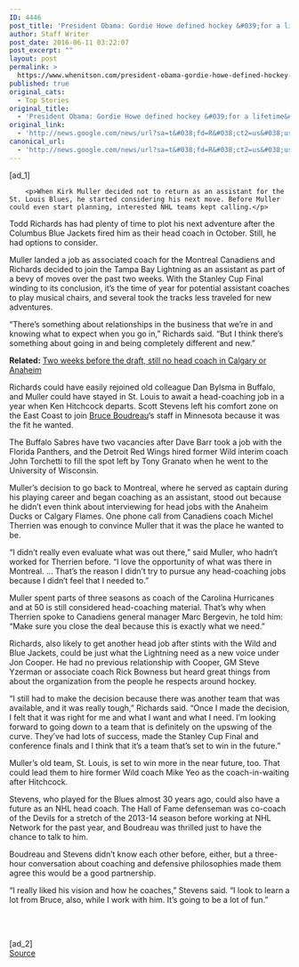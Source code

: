 ```yaml
---
ID: 4446
post_title: 'President Obama: Gordie Howe defined hockey &#039;for a lifetime&#039; &#8211; NBCSports.com'
author: Staff Writer
post_date: 2016-06-11 03:22:07
post_excerpt: ""
layout: post
permalink: >
  https://www.whenitson.com/president-obama-gordie-howe-defined-hockey-for-a-lifetime-nbcsports-com/
published: true
original_cats:
  - Top Stories
original_title:
  - 'President Obama: Gordie Howe defined hockey &#039;for a lifetime&#039; - NBCSports.com'
original_link:
  - 'http://news.google.com/news/url?sa=t&#038;fd=R&#038;ct2=us&#038;usg=AFQjCNEi2i0nns3x23E1-Z3aXPkDZlxY0Q&#038;clid=c3a7d30bb8a4878e06b80cf16b898331&#038;cid=52779130971979&#038;ei=WYNbV4DSOMLSwQHN-KuIDQ&#038;url=http://nhl.nbcsports.com/2016/06/10/president-obama-gordie-howe-defined-hockey-for-a-lifetime/'
canonical_url:
  - 'http://news.google.com/news/url?sa=t&#038;fd=R&#038;ct2=us&#038;usg=AFQjCNEi2i0nns3x23E1-Z3aXPkDZlxY0Q&#038;clid=c3a7d30bb8a4878e06b80cf16b898331&#038;cid=52779130971979&#038;ei=WYNbV4DSOMLSwQHN-KuIDQ&#038;url=http://nhl.nbcsports.com/2016/06/10/president-obama-gordie-howe-defined-hockey-for-a-lifetime/'
---
```

 [ad_1]
<br><div readability="122.54146919431">
		
		<p>When Kirk Muller decided not to return as an assistant for the St. Louis Blues, he started considering his next move. Before Muller could even start planning, interested NHL teams kept calling.</p>
<p>Todd Richards has had plenty of time to plot his next adventure after the Columbus Blue Jackets fired him as their head coach in October. Still, he had options to consider.</p>
<p>Muller landed a job as associated coach for the Montreal Canadiens and Richards decided to join the Tampa Bay Lightning as an assistant as part of a bevy of moves over the past two weeks. With the Stanley Cup Final winding to its conclusion, it’s the time of year for potential assistant coaches to play musical chairs, and several took the tracks less traveled for new adventures.</p>
<p>“There’s something about relationships in the business that we’re in and knowing what to expect when you go in,” Richards said. “But I think there’s something about going in and being completely different and new.”</p>
<p><strong>Related:</strong> <a href="http://nhl.nbcsports.com/2016/06/10/two-weeks-before-the-draft-still-no-head-coach-in-calgary-or-anaheim/" target="_blank">Two weeks before the draft, still no head coach in Calgary or Anaheim</a></p>
<p>Richards could have easily rejoined old colleague Dan Bylsma in Buffalo, and Muller could have stayed in St. Louis to await a head-coaching job in a year when Ken Hitchcock departs. Scott Stevens left his comfort zone on the East Coast to join <a href="http://www.rotoworld.com/player/nhl/3880/bruce-boudreau" target="_blank">Bruce Boudreau</a>‘s staff in Minnesota because it was the fit he wanted.</p>
<p>The Buffalo Sabres have two vacancies after Dave Barr took a job with the Florida Panthers, and the Detroit Red Wings hired former Wild interim coach John Torchetti to fill the spot left by Tony Granato when he went to the University of Wisconsin.</p>
<p>Muller’s decision to go back to Montreal, where he served as captain during his playing career and began coaching as an assistant, stood out because he didn’t even think about interviewing for head jobs with the Anaheim Ducks or Calgary Flames. One phone call from Canadiens coach Michel Therrien was enough to convince Muller that it was the place he wanted to be.</p>
<p>“I didn’t really even evaluate what was out there,” said Muller, who hadn’t worked for Therrien before. “I love the opportunity of what was there in Montreal. … That’s the reason I didn’t try to pursue any head-coaching jobs because I didn’t feel that I needed to.”</p>
<p>Muller spent parts of three seasons as coach of the Carolina Hurricanes and at 50 is still considered head-coaching material. That’s why when Therrien spoke to Canadiens general manager Marc Bergevin, he told him: “Make sure you close the deal because this is exactly what we need.”</p>
<p>Richards, also likely to get another head job after stints with the Wild and Blue Jackets, could be just what the Lightning need as a new voice under Jon Cooper. He had no previous relationship with Cooper, GM Steve Yzerman or associate coach Rick Bowness but heard great things from about the organization from the people he respects around hockey.</p>
<p>“I still had to make the decision because there was another team that was available, and it was really tough,” Richards said. “Once I made the decision, I felt that it was right for me and what I want and what I need. I’m looking forward to going down to a team that is definitely on the upswing of the curve. They’ve had lots of success, made the Stanley Cup Final and conference finals and I think that it’s a team that’s set to win in the future.”</p>
<p>Muller’s old team, St. Louis, is set to win more in the near future, too. That could lead them to hire former Wild coach Mike Yeo as the coach-in-waiting after Hitchcock.</p>
<p>Stevens, who played for the Blues almost 30 years ago, could also have a future as an NHL head coach. The Hall of Fame defenseman was co-coach of the Devils for a stretch of the 2013-14 season before working at NHL Network for the past year, and Boudreau was thrilled just to have the chance to talk to him.</p>
<p>Boudreau and Stevens didn’t know each other before, either, but a three-hour conversation about coaching and defensive philosophies made them agree this would be a good partnership.</p>
<p>“I really liked his vision and how he coaches,” Stevens said. “I look to learn a lot from Bruce, also, while I work with him. It’s going to be a lot of fun.”</p>
<p> </p>
			</div>
<br>[ad_2]
<br><a href="http://news.google.com/news/url?sa=t&#038;fd=R&#038;ct2=us&#038;usg=AFQjCNEi2i0nns3x23E1-Z3aXPkDZlxY0Q&#038;clid=c3a7d30bb8a4878e06b80cf16b898331&#038;cid=52779130971979&#038;ei=WYNbV4DSOMLSwQHN-KuIDQ&#038;url=http://nhl.nbcsports.com/2016/06/10/president-obama-gordie-howe-defined-hockey-for-a-lifetime/">Source </a>